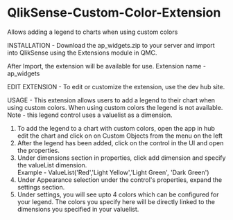 # QlikSense-Custom-Color-Extension
Allows adding a legend to charts when using custom colors

INSTALLATION - 
Download the ap_widgets.zip to your server and import into QlikSense using the Extensions module in QMC.

After Import, the extension will be available for use.  Extension name - ap_widgets


EDIT EXTENSION - 
To edit or customize the extension, use the dev hub site.

USAGE - 
This extension allows users to add a legend to their chart when using custom colors.  When using custom colors the legend is not available. 
Note - this legend control uses a valuelist as a dimension.

1) To add the legend to a chart with custom colors, open the app in hub edit the chart and click on on Custom Objects from the menu on the left
2) After the legend has been added, click on the control in the UI and open the properties.
3) Under dimensions section in properties, click add dimension and specify the valueList dimension.  
   Example - ValueList('Red','Light Yellow','Light Green', 'Dark Green')
4) Under Appearance selection under the control's properties, expand the settings section.  
5) Under settings, you will see upto 4 colors which can be configured for your legend.  The colors you specify here will be directly linked to the dimensions you specified in your valuelist.
   
